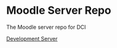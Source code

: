 # Moodle Server Repo
The Moodle server repo for DCI

[Development Server](https://dev.education.digitalcareerinstitute.de/)
